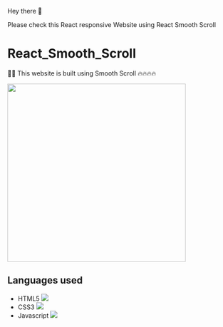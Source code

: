 Hey there 👋

<p>Please check this React responsive Website using React Smooth Scroll

# React_Smooth_Scroll

:stars::stars: This website is built using Smooth Scroll 🔥🔥🔥🔥

<img src="https://media.giphy.com/media/qg3lKp818nVjpXp1Ta/giphy.gif" width="400" >

## Languages used 

- HTML5 ![](https://img.shields.io/badge/Style-HTML-informational?style=flat&logo=html5&logoColor=white&color=4AB197)
- CSS3 ![](https://img.shields.io/badge/Style-CSS-informational?style=flat&logo=css3&logoColor=white&color=4AB197)
- Javascript ![](https://img.shields.io/badge/Code-JavaScript-informational?style=flat&logo=JavaScript&logoColor=white&color=4AB197)

